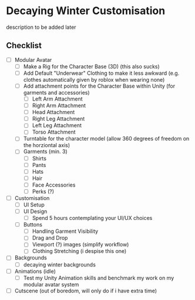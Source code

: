 # Decaying Winter Customisation
description to be added later

## Checklist
- [ ] Modular Avatar
  - [ ] Make a Rig for the Character Base (3D) (this also sucks)
  - [ ] Add Default "Underwear" Clothing to make it less awkward (e.g. clothes automatically given by roblox when wearing none)
  - [ ] Add attachment points for the Character Base within Unity (for garments and accessories)
    - [ ] Left Arm Attachment
    - [ ] Right Arm Attachment
    - [ ] Head Attachment
    - [ ] Right Leg Attachment
    - [ ] Left Leg Attachment
    - [ ] Torso Attachment  
  - [ ] Turntable for the character model (allow 360 degrees of freedom on the horziontal axis)
  - [ ] Garments (min. 3)
    - [ ] Shirts
    - [ ] Pants
    - [ ] Hats
    - [ ] Hair
    - [ ] Face Accessories
    - [ ] Perks (?)
- [ ] Customisation
  - [ ] UI Setup
  - [ ] UI Design
    - [ ] Spend 5 hours contemplating your UI/UX choices 
  - [ ] Buttons
    - [ ] Handling Garment Visibility
    - [ ] Drag and Drop
    - [ ] Viewport (?) images (simplify workflow)
    - [ ] Clothing Stretching (i despise this one)
- [ ] Backgrounds
  - [ ] decaying winter backgrounds 
- [ ] Animations (idle)
  - [ ] Test my Unity Animation skills and benchmark my work on my modular avatar system 
- [ ] Cutscene (out of boredom, will only do if i have extra time)
